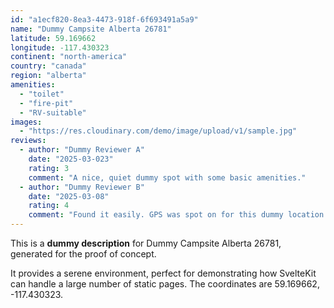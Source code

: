 ```yaml
---
id: "a1ecf820-8ea3-4473-918f-6f693491a5a9"
name: "Dummy Campsite Alberta 26781"
latitude: 59.169662
longitude: -117.430323
continent: "north-america"
country: "canada"
region: "alberta"
amenities:
  - "toilet"
  - "fire-pit"
  - "RV-suitable"
images:
  - "https://res.cloudinary.com/demo/image/upload/v1/sample.jpg"
reviews:
  - author: "Dummy Reviewer A"
    date: "2025-03-023"
    rating: 3
    comment: "A nice, quiet dummy spot with some basic amenities."
  - author: "Dummy Reviewer B"
    date: "2025-03-08"
    rating: 4
    comment: "Found it easily. GPS was spot on for this dummy location."
---
```


This is a **dummy description** for Dummy Campsite Alberta 26781, generated for the proof of concept.

It provides a serene environment, perfect for demonstrating how SvelteKit can handle a large number of static pages. The coordinates are 59.169662, -117.430323.
